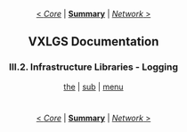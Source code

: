 <div align="center">

[< *Core*](3.1.core.md) | [**Summary**](0.0.index.md) | [*Network* >](3.3.network.md)

## VXLGS Documentation

### III.2. Infrastructure Libraries - Logging

[the](3.2.logging.md#) | [sub](3.2.logging.md#) | [menu](3.2.logging.md#)

</div>

<div align="center">

#
[< *Core*](3.1.core.md) | [**Summary**](0.0.index.md) | [*Network* >](3.3.network.md)